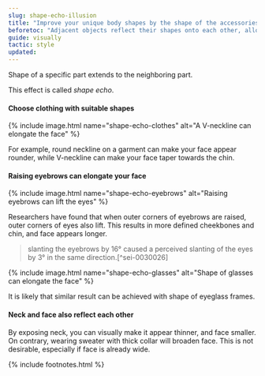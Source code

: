 ```yaml
---
slug: shape-echo-illusion
title: "Improve your unique body shapes by the shape of the accessories"
beforetoc: "Adjacent objects reflect their shapes onto each other, allowing you to shape desired parts."
guide: visually
tactic: style
updated:
---
```

Shape of a specific part extends to the neighboring part.

This effect is called *shape echo*.

#### Choose clothing with suitable shapes

{% include image.html name="shape-echo-clothes" alt="A V-neckline can elongate the face" %}

For example, round neckline on a garment can make your face appear rounder, while V-neckline can make your face taper towards the chin.

#### Raising eyebrows can elongate your face

{% include image.html name="shape-echo-eyebrows" alt="Raising eyebrows can lift the eyes" %}

Researchers have found that when outer corners of eyebrows are raised, outer corners of eyes also lift. This results in more defined cheekbones and chin, and face appears longer.

> slanting the eyebrows by 16° caused a perceived slanting of the eyes by 3° in the same direction.[^sei-0030026]

{% include image.html name="shape-echo-glasses" alt="Shape of glasses can elongate the face" %}

It is likely that similar result can be achieved with shape of eyeglass frames.

#### Neck and face also reflect each other

By exposing neck, you can visually make it appear thinner, and face smaller. On contrary, wearing sweater with thick collar will broaden face. This is not desirable, especially if face is already wide.

{% include footnotes.html %}
